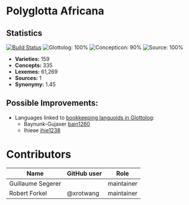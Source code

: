 # Polyglotta Africana

## Statistics


[![Build Status](https://travis-ci.org/lexibank/polyglottaafricana.svg?branch=master)](https://travis-ci.org/lexibank/polyglottaafricana)
![Glottolog: 100%](https://img.shields.io/badge/Glottolog-100%25-brightgreen.svg "Glottolog: 100%")
![Concepticon: 90%](https://img.shields.io/badge/Concepticon-90%25-yellowgreen.svg "Concepticon: 90%")
![Source: 100%](https://img.shields.io/badge/Source-100%25-brightgreen.svg "Source: 100%")

- **Varieties:** 159
- **Concepts:** 335
- **Lexemes:** 61,269
- **Sources:** 1
- **Synonymy:** 1.45

## Possible Improvements:

- Languages linked to [bookkeeping languoids in Glottolog](http://glottolog.org/glottolog/glottologinformation#bookkeepinglanguoids):
  - Baynunk-Gujaxer [bain1260](http://glottolog.org/resource/languoid/id/bain1260)
  - Ihieʋe [ihie1238](http://glottolog.org/resource/languoid/id/ihie1238)



# Contributors

Name | GitHub user | Role
--- | --- | ---
Guillaume Segerer | | maintainer
Robert Forkel | @xrotwang | maintainer


